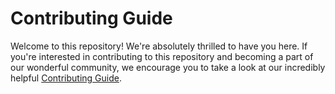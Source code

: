 # Contributing Guide

Welcome to this repository! We're absolutely thrilled to have you here. 
If you're interested in contributing to this repository and becoming a part of our wonderful community, 
we encourage you to take a look at our incredibly helpful [Contributing Guide](https://github.com/cloud-barista/docs/blob/master/CONTRIBUTING.md).
